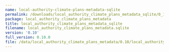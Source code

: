 ```yaml
---
name: local-authority-climate-plans-metadata-sqlite
permalink: /downloads/local_authority_climate_plans_metadata_sqlite/0_10
package: local_authority_climate_plans_metadata
title: local_authority_climate_plans_metadata_sqlite
filename: local_authority_climate_plans_metadata.sqlite
version: '0.10'
full_version: 0.10.0
file: /data/local_authority_climate_plans_metadata/0.10/local_authority_climate_plans_metadata.sqlite
---
```

